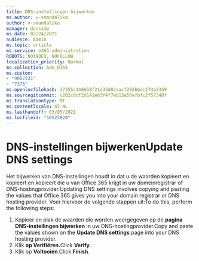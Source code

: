 ```yaml
---
title: DNS-instellingen bijwerken
ms.author: v-smandalika
author: v-smandalika
manager: dansimp
ms.date: 02/24/2021
audience: Admin
ms.topic: article
ms.service: o365-administration
ROBOTS: NOINDEX, NOFOLLOW
localization_priority: Normal
ms.collection: Adm_O365
ms.custom:
- "9002531"
- "7375"
ms.openlocfilehash: 37355c1b6658f21d35d03aacf292bbdc174a2359
ms.sourcegitcommit: c202c0df2d141e63f4f7eb13a56efbfc2f57348f
ms.translationtype: MT
ms.contentlocale: nl-NL
ms.lasthandoff: 03/05/2021
ms.locfileid: "50523824"
---
```

# <a name="update-dns-settings"></a><span data-ttu-id="0a4d2-102">DNS-instellingen bijwerken</span><span class="sxs-lookup"><span data-stu-id="0a4d2-102">Update DNS settings</span></span>

<span data-ttu-id="0a4d2-103">Het bijwerken van DNS-instellingen houdt in dat u de waarden kopieert en kopieert en kopieert die u van Office 365 krijgt in uw domeinregistrar of DNS-hostingprovider.</span><span class="sxs-lookup"><span data-stu-id="0a4d2-103">Updating DNS settings involves copying and pasting the values that Office 365 gives you into your domain registrar or DNS hosting provider.</span></span> <span data-ttu-id="0a4d2-104">Voer hiervoor de volgende stappen uit:</span><span class="sxs-lookup"><span data-stu-id="0a4d2-104">To do this, perform the following steps:</span></span>

1. <span data-ttu-id="0a4d2-105">Kopieer en plak de waarden die worden weergegeven op de **pagina DNS-instellingen bijwerken** in uw DNS-hostingprovider.</span><span class="sxs-lookup"><span data-stu-id="0a4d2-105">Copy and paste the values shown on the **Update DNS settings** page into your DNS hosting provider.</span></span>
2. <span data-ttu-id="0a4d2-106">Klik **op Verifiëren.**</span><span class="sxs-lookup"><span data-stu-id="0a4d2-106">Click **Verify**.</span></span>
3. <span data-ttu-id="0a4d2-107">Klik op **Voltooien**.</span><span class="sxs-lookup"><span data-stu-id="0a4d2-107">Click **Finish**.</span></span>
